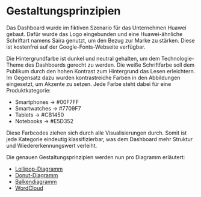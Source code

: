 # Gestaltungsprinzipien

Das Dashboard wurde im fiktiven Szenario für das Unternehmen Huawei gebaut. Dafür wurde das Logo eingebunden und eine Huawei-ähnliche Schriftart namens Saira genutzt, um den Bezug zur Marke zu stärken. Diese ist kostenfrei auf der Google-Fonts-Webseite verfügbar.

Die Hintergrundfarbe ist dunkel und neutral gehalten, um dem Technologie-Theme des Dashboards gerecht zu werden. Die weiße Schriftfarbe soll dem Publikum durch den hohen Kontrast zum Hintergrund das Lesen erleichtern. Im Gegensatz dazu wurden kontrastreiche Farben in den Abbildungen eingesetzt, um Akzente zu setzen. Jede Farbe steht dabei für eine Produktkategorie:

- Smartphones → #00F7FF
- Smartwatches → #7709F7
- Tablets → #CB1450
- Notebooks → #E5D352

Diese Farbcodes ziehen sich durch alle Visualisierungen durch. Somit ist jede Kategorie eindeutig klassifizierbar, was dem Dashboard mehr Struktur und Wiedererkennungswert verleiht.

Die genauen Gestaltungsprinzipien werden nun pro Diagramm erläutert:

- [Lollipop-Diagramm](lollipop.md)
- [Donut-Diagramm](donut.md)
- [Balkendiagramm](barchart.md)
- [WordCloud](wordcloud.md)